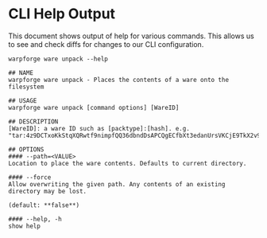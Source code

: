 CLI Help Output
===============

This document shows output of help for various commands.
This allows us to see and check diffs for changes to our CLI configuration.


[testmark]:# (ware_unpack/sequence)
```
warpforge ware unpack --help
```

[testmark]:# (ware_unpack/output)
```
## NAME
warpforge ware unpack - Places the contents of a ware onto the filesystem

## USAGE
warpforge ware unpack [command options] [WareID]

## DESCRIPTION
[WareID]: a ware ID such as [packtype]:[hash]. e.g. "tar:4z9DCTxoKkStqXQRwtf9nimpfQQ36dbndDsAPCQgECfbXt3edanUrsVKCjE9TkX2v9"

## OPTIONS
#### --path=<VALUE>
Location to place the ware contents. Defaults to current directory.

#### --force
Allow overwriting the given path. Any contents of an existing directory may be lost.

(default: **false**)

#### --help, -h
show help

```
